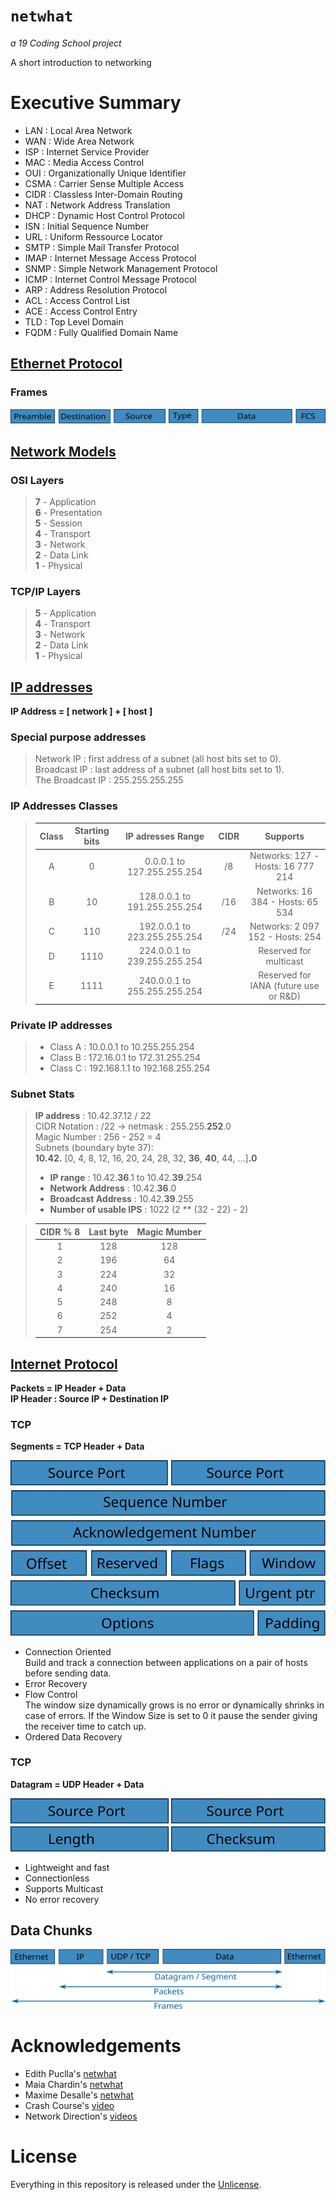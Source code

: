 # ```netwhat```
*a 19 Coding School project*

A short introduction to networking

# Executive Summary

- LAN  : Local Area Network
- WAN  : Wide Area Network
- ISP  : Internet Service Provider
- MAC  : Media Access Control
- OUI  : Organizationally Unique Identifier
- CSMA : Carrier Sense Multiple Access
- CIDR : Classless Inter-Domain Routing
- NAT  : Network Address Translation
- DHCP : Dynamic Host Control Protocol
- ISN  : Initial Sequence Number
- URL  : Uniform Ressource Locator
- SMTP : Simple Mail Transfer Protocol
- IMAP : Internet Message Access Protocol
- SNMP : Simple Network Management Protocol
- ICMP : Internet Control Message Protocol
- ARP  : Address Resolution Protocol
- ACL  : Access Control List
- ACE  : Access Control Entry
- TLD  : Top Level Domain
- FQDM : Fully Qualified Domain Name

## [Ethernet Protocol](https://github.com/tderwedu/42cursus/blob/main/04_netwhat/EthernetProtocol.md)
### Frames
![Ethernet_Format](./Images/Ethernet_Format.svg)
## [Network Models](https://github.com/tderwedu/42cursus/blob/main/04_netwhat/NetworkModels.md)
### OSI Layers
>**7** - Application  
>**6** - Presentation  
>**5** - Session  
>**4** - Transport  
>**3** - Network  
>**2** - Data Link  
>**1** - Physical  

### TCP/IP Layers
>**5** - Application  
>**4** - Transport  
>**3** - Network  
>**2** - Data Link  
>**1** - Physical  

## [IP addresses](https://github.com/tderwedu/42cursus/blob/main/04_netwhat/IPs.md)

**IP Address = [ network ] + [ host ]**  

### Special purpose addresses
> Network IP : first address of a subnet (all host bits set to 0).  
> Broadcast IP : last address of a subnet (all host bits set to 1).  
> The Broadcast IP : 255.255.255.255
### IP Addresses Classes
 > | Class| Starting bits  | IP adresses Range               | CIDR |  Supports                             |
 > | :--: | :------------: | :-----------------------------: | :--: | :-----------------------------------: |
 > |   A  | 0              |  0.0.0.1    to  127.255.255.254 |  /8  | Networks: 127 - Hosts: 16 777 214     |
 > |   B  | 10             |  128.0.0.1  to  191.255.255.254 |  /16 | Networks: 16 384 - Hosts: 65 534      |
 > |   C  | 110            |  192.0.0.1  to  223.255.255.254 |  /24 | Networks: 2 097 152 - Hosts: 254      |
 > |   D  | 1110           |  224.0.0.1  to  239.255.255.254 |      | Reserved for multicast                |
 > |   E  | 1111           |  240.0.0.1  to  255.255.255.254 |      | Reserved for IANA (future use or R&D) |

### Private IP addresses
 > - Class A : 10.0.0.1		to 10.255.255.254
 > - Class B : 172.16.0.1	to 172.31.255.254
 > - Class C : 192.168.1.1	to 192.168.255.254

### Subnet Stats
> **IP address** : 10.42.37.12 / 22  
> CIDR Notation : /22 -> netmask : 255.255.**252**.0  
> Magic Number : 256 - 252 = 4  
> Subnets (boundary byte 37):  
> **10.42.** [0, 4, 8, 12, 16, 20, 24, 28, 32, **36**, **40**, 44, ...]**.0**
> - **IP range** : 10.42.**36**.1 to 10.42.**39**.254
> - **Network Address** : 10.42.**36**.0
> - **Broadcast Address** : 10.42.**39**.255
> - **Number of usable IPS** : 1022 (2 ** (32 - 22) - 2)

> | CIDR % 8 | Last byte | Magic Mumber |
> | :------: | :-------: | :----------: |
> |    1     |    128    |      128     |
> |    2     |    196    |       64     |
> |    3     |    224    |       32     |
> |    4     |    240    |       16     |
> |    5     |    248    |        8     |
> |    6     |    252    |        4     |
> |    7     |    254    |        2     |

## [Internet Protocol](https://github.com/tderwedu/42cursus/blob/main/04_netwhat/InternetProtocol.md)

**Packets = IP Header + Data**  
**IP Header : Source IP + Destination IP**


### TCP

**Segments = TCP Header + Data** 

![TCP_Header](./Images/TCP_Header.svg)
- Connection Oriented  
	Build and track a connection between applications on a pair of hosts before sending data.
- Error Recovery
- Flow Control  
	The window size dynamically grows is no error or dynamically shrinks in case of errors. If the  Window Size is set to 0 it pause the sender giving the receiver time to catch up.
- Ordered Data Recovery

### TCP

**Datagram = UDP Header + Data**

![UDP_Header](./Images/UDP_Header.svg)
- Lightweight and fast 
- Connectionless
- Supports Multicast
- No error recovery

## Data Chunks

![Domains](./Images/Headers.svg)

# Acknowledgements
- Edith Puclla's [netwhat](https://github.com/edithturn/42-silicon-valley-netwhat)  
- Maia Chardin's [netwhat](https://github.com/Mazoise/NETWHAT_DOC/blob/master/research.md)  
- Maxime Desalle's [netwhat](https://github.com/maxdesalle/42/tree/main/netwhat)  
- Crash Course's [video](https://www.youtube.com/watch?v=guvsH5OFizE&feature=emb_title)  
- Network Direction's [videos](https://www.youtube.com/watch?v=cNwEVYkx2Kk&list=PLDQaRcbiSnqF5U8ffMgZzS7fq1rHUI3Q8)

# License
Everything in this repository is released under the [Unlicense](https://github.com/maxdesalle/42/blob/main/LICENSE).
